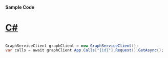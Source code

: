 #### Sample Code
# [C#](#tab/Csharp)

```C#

GraphServiceClient graphClient = new GraphServiceClient();
var calls = await graphClient.App.Calls["{id}"].Request().GetAsync();

```